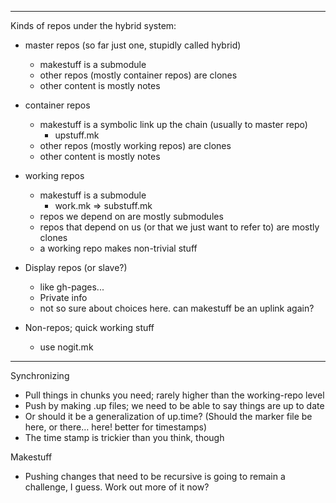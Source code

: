 ----------------------------------------------------------------------

Kinds of repos under the hybrid system:

* master repos (so far just one, stupidly called hybrid)
	* makestuff is a submodule 
	* other repos (mostly container repos) are clones
	* other content is mostly notes

* container repos
	* makestuff is a symbolic link up the chain (usually to master repo)
		* upstuff.mk
	* other repos (mostly working repos) are clones
	* other content is mostly notes

* working repos
	* makestuff is a submodule 
		* work.mk ⇒ substuff.mk
	* repos we depend on are mostly submodules
	* repos that depend on us (or that we just want to refer to) are mostly clones
	* a working repo makes non-trivial stuff

* Display repos (or slave?) 
	* like gh-pages...
	* Private info
	* not so sure about choices here. can makestuff be an uplink again?

* Non-repos; quick working stuff
	* use nogit.mk

----------------------------------------------------------------------

Synchronizing
* Pull things in chunks you need; rarely higher than the working-repo level
* Push by making .up files; we need to be able to say things are up to date
* Or should it be a generalization of up.time? (Should the marker file be here, or there… here! better for timestamps)
* The time stamp is trickier than you think, though 

Makestuff
* Pushing changes that need to be recursive is going to remain a challenge, I guess. Work out more of it now?
